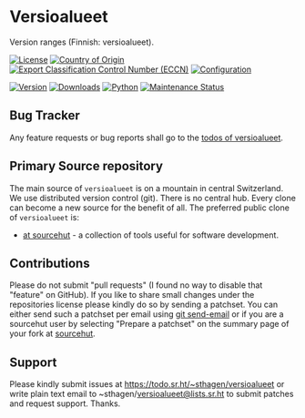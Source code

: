 # Versioalueet

Version ranges (Finnish: versioalueet). 

[![License](https://git.sr.ht/~sthagen/versioalueet/blob/default/docs/badges/license-spdx-mit.svg)](https://git.sr.ht/~sthagen/versioalueet/tree/default/item/LICENSE)
[![Country of Origin](https://git.sr.ht/~sthagen/versioalueet/blob/default/docs/badges/country-of-origin-name-switzerland-neutral.svg)](https://git.sr.ht/~sthagen/versioalueet/tree/default/item/COUNTRY-OF-ORIGIN)
[![Export Classification Control Number (ECCN)](https://git.sr.ht/~sthagen/versioalueet/blob/default/docs/badges/export-control-classification-number_eccn-ear99-neutral.svg)](https://git.sr.ht/~sthagen/versioalueet/tree/default/item/EXPORT-CONTROL-CLASSIFICATION-NUMBER)
[![Configuration](https://git.sr.ht/~sthagen/versioalueet/blob/default/docs/badges/configuration-sbom.svg)](https://git.sr.ht/~sthagen/versioalueet/tree/default/item/docs/third-party/README.md)

[![Version](https://git.sr.ht/~sthagen/versioalueet/blob/default/docs/badges/latest-release.svg)](https://pypi.python.org/pypi/versioalueet/)
[![Downloads](https://git.sr.ht/~sthagen/versioalueet/blob/default/docs/badges/downloads-per-month.svg)](https://pepy.tech/project/versioalueet)
[![Python](https://git.sr.ht/~sthagen/versioalueet/blob/default/docs/badges/python-versions.svg)](https://pypi.python.org/pypi/versioalueete/)
[![Maintenance Status](https://git.sr.ht/~sthagen/versioalueet/blob/default/docs/badges/commits-per-year.svg)](https://git.sr.ht/~sthagen/versioalueet/log)

## Bug Tracker

Any feature requests or bug reports shall go to the [todos of versioalueet](https://todo.sr.ht/~sthagen/versioalueet).

## Primary Source repository

The main source of `versioalueet` is on a mountain in central Switzerland.
We use distributed version control (git).
There is no central hub.
Every clone can become a new source for the benefit of all.
The preferred public clone of `versioalueet` is:

* [at sourcehut](https://git.sr.ht/~sthagen/versioalueet) - a collection of tools useful for software development.

## Contributions

Please do not submit "pull requests" (I found no way to disable that "feature" on GitHub).
If you like to share small changes under the repositories license please kindly do so by sending a patchset.
You can either send such a patchset per email using [git send-email](https://git-send-email.io) or 
if you are a sourcehut user by selecting "Prepare a patchset" on the summary page of your fork at [sourcehut](https://git.sr.ht/).

## Support

Please kindly submit issues at https://todo.sr.ht/~sthagen/versioalueet or write plain text email to ~sthagen/versioalueet@lists.sr.ht to submit patches and request support. Thanks.
